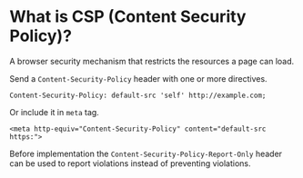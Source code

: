# What is CSP (Content Security Policy)?

A browser security mechanism that restricts the resources a page can load.

Send a `Content-Security-Policy` header with one or more directives.

    Content-Security-Policy: default-src 'self' http://example.com;

Or include it in `meta` tag.

    <meta http-equiv="Content-Security-Policy" content="default-src https:">

Before implementation the `Content-Security-Policy-Report-Only` header can be used to report violations instead of preventing violations.
